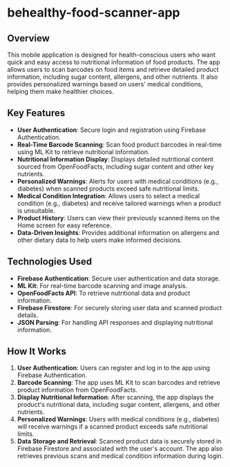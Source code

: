 # behealthy-food-scanner-app

## Overview

This mobile application is designed for health-conscious users who want quick and easy access to nutritional information of food products. The app allows users to scan barcodes on food items and retrieve detailed product information, including sugar content, allergens, and other nutrients. It also provides personalized warnings based on users' medical conditions, helping them make healthier choices. 

## Key Features

- **User Authentication**: Secure login and registration using Firebase Authentication.
- **Real-Time Barcode Scanning**: Scan food product barcodes in real-time using ML Kit to retrieve nutritional information.
- **Nutritional Information Display**: Displays detailed nutritional content sourced from OpenFoodFacts, including sugar content and other key nutrients.
- **Personalized Warnings**: Alerts for users with medical conditions (e.g., diabetes) when scanned products exceed safe nutritional limits.
- **Medical Condition Integration**: Allows users to select a medical condition (e.g., diabetes) and receive tailored warnings when a product is unsuitable.
- **Product History**: Users can view their previously scanned items on the Home screen for easy reference.
- **Data-Driven Insights**: Provides additional information on allergens and other dietary data to help users make informed decisions.

## Technologies Used

- **Firebase Authentication**: Secure user authentication and data storage.
- **ML Kit**: For real-time barcode scanning and image analysis.
- **OpenFoodFacts API**: To retrieve nutritional data and product information.
- **Firebase Firestore**: For securely storing user data and scanned product details.
- **JSON Parsing**: For handling API responses and displaying nutritional information.

## How It Works

1. **User Authentication**: Users can register and log in to the app using Firebase Authentication.
2. **Barcode Scanning**: The app uses ML Kit to scan barcodes and retrieve product information from OpenFoodFacts.
3. **Display Nutritional Information**: After scanning, the app displays the product's nutritional data, including sugar content, allergens, and other nutrients.
4. **Personalized Warnings**: Users with medical conditions (e.g., diabetes) will receive warnings if a scanned product exceeds safe nutritional limits.
5. **Data Storage and Retrieval**: Scanned product data is securely stored in Firebase Firestore and associated with the user's account. The app also retrieves previous scans and medical condition information during login.
